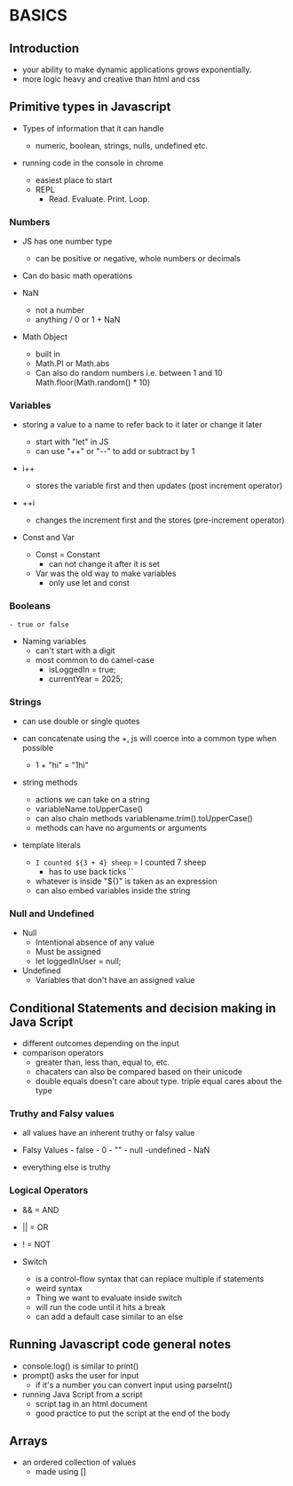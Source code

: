 # BASICS

## Introduction
- your ability to make dynamic applications grows exponentially.
- more logic heavy and creative than html and css

## Primitive types in Javascript
- Types of information that it can handle
    - numeric, boolean, strings, nulls, undefined etc.

- running code in the console in chrome
    - easiest place to start
    - REPL
        - Read. Evaluate. Print. Loop.
### Numbers
- JS has one number type
    - can be positive or negative, whole numbers or decimals
- Can do basic math operations

- NaN
    - not a number
    - anything / 0 or 1 + NaN

- Math Object
    - built in
    - Math.PI or Math.abs
    - Can also do random numbers i.e. between 1 and 10
        Math.floor(Math.random() * 10)

### Variables
- storing a value to a name to refer back to it later or change it later
    - start with "let" in JS
    - can use "++" or "--" to add or subtract by 1
- i++
    - stores the variable first and then updates (post increment operator)
- ++i
    - changes the increment first and the stores (pre-increment operator)

- Const and Var
    - Const = Constant
        - can not change it after it is set
    - Var was the old way to make variables
        - only use let and const
### Booleans
    - true or false
- Naming variables
    - can't start with a digit
    - most common to do camel-case
        - isLoggedIn = true;
        - currentYear = 2025;

### Strings
- can use double or single quotes
- can concatenate using the +, js will coerce into a common type when possible
    - 1 + "hi" = "1hi"
- string methods
    - actions we can take on a string
    - variableName.toUpperCase()
    - can also chain methods variablename.trim().toUpperCase()
    - methods can have no arguments or arguments

- template literals
    - `I counted ${3 + 4} sheep` = I counted 7 sheep
        - has to use back ticks ``
    - whatever is inside "${}" is taken as an expression
    - can also embed variables inside the string

### Null and Undefined
- Null
    - Intentional absence of any value
    - Must be assigned
    - let loggedInUser = null;
- Undefined
    - Variables that don't have an assigned value

## Conditional Statements and decision making in Java Script
- different outcomes depending on the input
- comparison operators
    - greater than, less than, equal to, etc.
    - chacaters can also be compared based on their unicode
    - double equals doesn't care about type. triple equal cares about the type

### Truthy and Falsy values
- all values have an inherent truthy or falsy value

- Falsy Values
        - false
        - 0
        - ""
        - null
        -undefined
        - NaN
- everything else is truthy

### Logical Operators
- && = AND 
- || = OR
- ! = NOT

- Switch
    - is a control-flow syntax that can replace multiple if statements
    - weird syntax
    - Thing we want to evaluate inside switch
    - will run the code until it hits a break
    - can add a default case similar to an else

## Running Javascript code general notes
- console.log() is similar to print()
- prompt() asks the user for input
    - if it's a number you can convert input using parseInt()
- running Java Script from a script
    - script tag in an html document
    - good practice to put the script at the end of the body


## Arrays
- an ordered collection of values
    - made using []